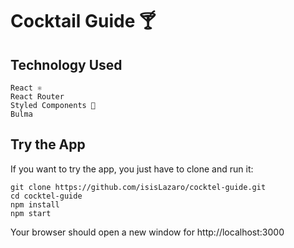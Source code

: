 # Cocktail Guide 🍸

## Technology Used

    React ⚛️
    React Router
    Styled Components 💅
    Bulma

## Try the App

If you want to try the app, you just have to clone and run it:

    git clone https://github.com/isisLazaro/cocktel-guide.git
    cd cocktel-guide
    npm install
    npm start

Your browser should open a new window for http://localhost:3000
